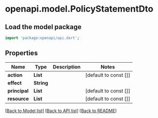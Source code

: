# openapi.model.PolicyStatementDto

## Load the model package

```dart
import 'package:openapi/api.dart';
```

## Properties

| Name          | Type             | Description | Notes                 |
| ------------- | ---------------- | ----------- | --------------------- |
| **action**    | **List<String>** |             | [default to const []] |
| **effect**    | **String**       |             |
| **principal** | **List<String>** |             | [default to const []] |
| **resource**  | **List<String>** |             | [default to const []] |

[[Back to Model list]](../README.md#documentation-for-models) [[Back to API list]](../README.md#documentation-for-api-endpoints) [[Back to README]](../README.md)
